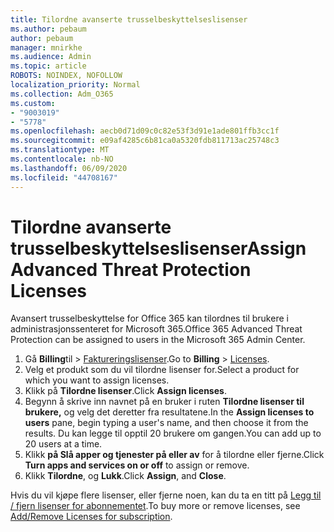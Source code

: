 ```yaml
---
title: Tilordne avanserte trusselbeskyttelseslisenser
ms.author: pebaum
author: pebaum
manager: mnirkhe
ms.audience: Admin
ms.topic: article
ROBOTS: NOINDEX, NOFOLLOW
localization_priority: Normal
ms.collection: Adm_O365
ms.custom:
- "9003019"
- "5778"
ms.openlocfilehash: aecb0d71d09c0c82e53f3d91e1ade801ffb3cc1f
ms.sourcegitcommit: e09af4285c6b81ca0a5320fdb811713ac25748c3
ms.translationtype: MT
ms.contentlocale: nb-NO
ms.lasthandoff: 06/09/2020
ms.locfileid: "44708167"
---
```

# <a name="assign-advanced-threat-protection-licenses"></a><span data-ttu-id="70f8c-102">Tilordne avanserte trusselbeskyttelseslisenser</span><span class="sxs-lookup"><span data-stu-id="70f8c-102">Assign Advanced Threat Protection Licenses</span></span>

<span data-ttu-id="70f8c-103">Avansert trusselbeskyttelse for Office 365 kan tilordnes til brukere i administrasjonssenteret for Microsoft 365.</span><span class="sxs-lookup"><span data-stu-id="70f8c-103">Office 365 Advanced Threat Protection can be assigned to users in the Microsoft 365 Admin Center.</span></span>

1. <span data-ttu-id="70f8c-104">Gå **Billing**til  >  [Faktureringslisenser](https://go.microsoft.com/fwlink/p/?linkid=842264).</span><span class="sxs-lookup"><span data-stu-id="70f8c-104">Go to **Billing** > [Licenses](https://go.microsoft.com/fwlink/p/?linkid=842264).</span></span>
2. <span data-ttu-id="70f8c-105">Velg et produkt som du vil tilordne lisenser for.</span><span class="sxs-lookup"><span data-stu-id="70f8c-105">Select a product for which you want to assign licenses.</span></span>
3. <span data-ttu-id="70f8c-106">Klikk på **Tilordne lisenser**.</span><span class="sxs-lookup"><span data-stu-id="70f8c-106">Click **Assign licenses**.</span></span>
4. <span data-ttu-id="70f8c-107">Begynn å skrive inn navnet på en bruker i ruten **Tilordne lisenser til brukere,** og velg det deretter fra resultatene.</span><span class="sxs-lookup"><span data-stu-id="70f8c-107">In the **Assign licenses to users**  pane, begin typing a user's name, and then choose it from the results.</span></span> <span data-ttu-id="70f8c-108">Du kan legge til opptil 20 brukere om gangen.</span><span class="sxs-lookup"><span data-stu-id="70f8c-108">You can add up to 20 users at a time.</span></span>
5. <span data-ttu-id="70f8c-109">Klikk **på Slå apper og tjenester på eller av** for å tilordne eller fjerne.</span><span class="sxs-lookup"><span data-stu-id="70f8c-109">Click **Turn apps and services on or off**  to assign or remove.</span></span>
6. <span data-ttu-id="70f8c-110">Klikk **Tilordne**, og **Lukk**.</span><span class="sxs-lookup"><span data-stu-id="70f8c-110">Click **Assign**, and  **Close**.</span></span>

<span data-ttu-id="70f8c-111">Hvis du vil kjøpe flere lisenser, eller fjerne noen, kan du ta en titt på [Legg til / fjern lisenser for abonnementet](https://docs.microsoft.com/microsoft-365/commerce/licenses/buy-licenses?view=o365-worldwide#add-or-remove-licenses-for-your-business-subscription).</span><span class="sxs-lookup"><span data-stu-id="70f8c-111">To buy more or remove licenses, see [Add/Remove Licenses for subscription](https://docs.microsoft.com/microsoft-365/commerce/licenses/buy-licenses?view=o365-worldwide#add-or-remove-licenses-for-your-business-subscription).</span></span>